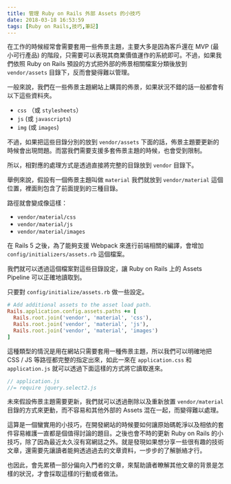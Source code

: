 ```yaml
---
title: 管理 Ruby on Rails 外部 Assets 的小技巧
date: 2018-03-18 16:53:59
tags: [Ruby on Rails,技巧,筆記]
---
```


在工作的時候經常會需要套用一些佈景主題，主要大多是因為客戶還在 MVP (最小可行產品) 的階段，只需要可以表現其商業價值運作的系統即可。不過，如果我們依照 Ruby on Rails 預設的方式把外部的佈景相關檔案分類後放到 `vendor/assets` 目錄下，反而會變得難以管理。

<!-- more -->

一般來說，我們在一些佈景主題網站上購買的佈景，如果狀況不錯的話一般都會有以下這些資料夾。

* `css` （或 `stylesheets`）
* `js` (或 `javascripts`)
* `img` (或 `images`)

不過，如果把這些目錄分別的放到 `vendor/assets` 下面的話，佈景主題要更新的時候會出現問題。而當我們需要支援多套佈景主題的時候，也會受到限制。

所以，相對應的處理方式是透過直接將完整的目錄放到 `vendor` 目錄下。

舉例來說，假設有一個佈景主題叫做 `material` 我們就放到 `vendor/material` 這個位置，裡面則包含了前面提到的三種目錄。

路徑就會變成像這樣：

* `vendor/material/css`
* `vendor/material/js`
* `vendor/material/images`

在 Rails 5 之後，為了能夠支援 Webpack 來進行前端相關的編譯，會增加 `config/initializers/assets.rb` 這個檔案。

我們就可以透過這個檔案對這些目錄設定，讓 Ruby on Rails 上的 Assets Pipeline 可以正確地讀取到。

只要對 `config/initialize/assets.rb` 做一些設定。

```ruby
# Add additional assets to the asset load path.
Rails.application.config.assets.paths += [
  Rails.root.join('vendor', 'material', 'css'),
  Rails.root.join('vendor', 'material', 'js'),
  Rails.root.join('vendor', 'material', 'images')
]
```

這種類型的情況是用在網站只需要套用一種佈景主題，所以我們可以明確地把 CSS / JS 等路徑都完整的指定出來，如此一來在 `application.css` 和 `application.js` 就可以透過下面這樣的方式將它讀取進來。

```js
// application.js
//= require jquery.select2.js
```

未來假設佈景主題需要更新，我們就可以透過刪除以及重新放置 `vendor/material` 目錄的方式來更動，而不容易和其他外部的 Assets 混在一起，而變得難以處理。

這算是一個蠻實用的小技巧，在開發網站的時候要如何讓原始碼乾淨以及相依的套件容易維護一直都是個值得討論的題目。之後也會不時的更新 Ruby on Rails 的小技巧，除了因為最近太久沒有寫網誌之外。就是發現如果想分享一些很有趣的技術文章，還需要先讓讀者能夠透過過去的文章資料，一步步的了解脈絡才行。

也因此，會先累積一部分偏向入門者的文章，來幫助讀者瞭解其他文章的背景是怎樣的狀況，才會採取這樣的行動或者做法。